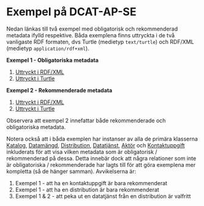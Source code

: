 # Exempel på DCAT-AP-SE

Nedan länkas till två exempel med obligatorisk och rekommenderad metadata ifylld respektive. Båda exemplena finns uttryckta i de två vanligaste RDF formaten, dvs Turtle (medietyp `text/turtle`) och RDF/XML (medietyp `application/rdf+xml`).

**Exempel 1 - Obligatoriska metadata**
1. [Uttryckt i RDF/XML](../exempel/obligatoriskt.rdf)
2. [Uttryckt i Turtle](../exempel/obligatoriskt.ttl)

**Exempel 2 - Rekommenderade metadata**
1. [Uttryckt i RDF/XML](../exempel/rekommenderat.rdf)
4. [Uttryckt i Turtle](../exempel/rekommenderat.ttl)

Observera att exempel 2 innefattar både rekommenderade och obligatoriska metadata.
 
Notera också att i båda exemplen har instanser av alla de primära klasserna [Katalog](../../sv/#dcat%3ACatalog), [Datamängd](../../sv/#dcat%3ADataset), [Distribution](../../sv/#dcat%3ADistribution), [Datatjänst](../../sv/#dcat%3ADataService), [Aktör](../../sv/#foaf%3AAgent) och [Kontaktuppgift](../../sv/#vcard%3AOrganization) inkluderats för att visa vilken metadata som är obligatorisk / rekommenderad på dessa. Detta innebär dock att några relationer som inte är obligatoriska / rekommenderade har lagts till för att göra exemplena mer kompletta (så de hänger samman). Avvikelserna är:

1. Exempel 1 - att ha en kontaktuppgift är bara rekommenderat
2. Exempel 1 - att ha en distribution är bara rekommenderat
3. Exempel 1 & 2 - att peka ut en datatjänst från en distribution är valfritt

